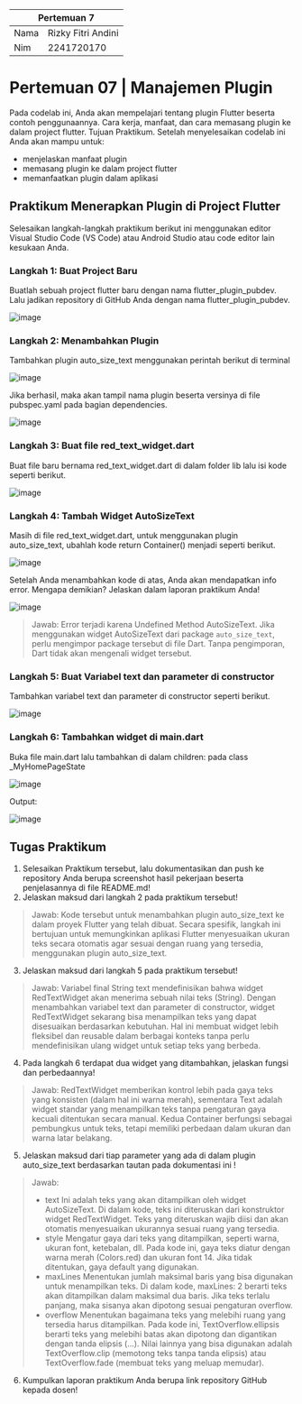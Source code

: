<table>
    <thead>
        <th style="text-align: center;" colspan="2">Pertemuan 7</th>
    </thead>
    <tbody>
        <tr>
            <td>Nama</td>
            <td>Rizky Fitri Andini</td>
        </tr>
        <tr>
            <td>Nim</td>
            <td>2241720170</td>
        </tr>
    </tbody>
</table>

# Pertemuan 07 | Manajemen Plugin
Pada codelab ini, Anda akan mempelajari tentang plugin Flutter beserta contoh penggunaannya. Cara kerja, manfaat, dan cara memasang plugin ke dalam project flutter.
Tujuan Praktikum. Setelah menyelesaikan codelab ini Anda akan mampu untuk:
- menjelaskan manfaat plugin
- memasang plugin ke dalam project flutter
- memanfaatkan plugin dalam aplikasi
## Praktikum Menerapkan Plugin di Project Flutter
Selesaikan langkah-langkah praktikum berikut ini menggunakan editor Visual Studio Code (VS Code) atau Android Studio atau code editor lain kesukaan Anda.
### Langkah 1: Buat Project Baru
Buatlah sebuah project flutter baru dengan nama flutter_plugin_pubdev. Lalu jadikan repository di GitHub Anda dengan nama flutter_plugin_pubdev.

![image](./doc/01.png)
### Langkah 2: Menambahkan Plugin
Tambahkan plugin auto_size_text menggunakan perintah berikut di terminal

![image](./doc/02.png)

Jika berhasil, maka akan tampil nama plugin beserta versinya di file pubspec.yaml pada bagian dependencies.

![image](./doc/03.png)

### Langkah 3: Buat file red_text_widget.dart
Buat file baru bernama red_text_widget.dart di dalam folder lib lalu isi kode seperti berikut.

![image](./doc/04.png)

### Langkah 4: Tambah Widget AutoSizeText
Masih di file red_text_widget.dart, untuk menggunakan plugin auto_size_text, ubahlah kode return Container() menjadi seperti berikut.

![image](./doc/05.png)

Setelah Anda menambahkan kode di atas, Anda akan mendapatkan info error. Mengapa demikian? Jelaskan dalam laporan praktikum Anda!

![image](./doc/06.png)

>Jawab: Error terjadi karena Undefined Method AutoSizeText.  Jika menggunakan widget AutoSizeText dari package `auto_size_text`, perlu mengimpor package tersebut di file Dart. Tanpa pengimporan, Dart tidak akan mengenali widget tersebut.

### Langkah 5: Buat Variabel text dan parameter di constructor
Tambahkan variabel text dan parameter di constructor seperti berikut.

![image](./doc/07.png)

### Langkah 6: Tambahkan widget di main.dart
Buka file main.dart lalu tambahkan di dalam children: pada class _MyHomePageState

![image](./doc/08.png)

Output:

![image](./doc/09.jpg)

## Tugas Praktikum
1. Selesaikan Praktikum tersebut, lalu dokumentasikan dan push ke repository Anda berupa screenshot hasil pekerjaan beserta penjelasannya di file README.md!
2. Jelaskan maksud dari langkah 2 pada praktikum tersebut!
>Jawab: Kode tersebut untuk menambahkan plugin auto_size_text ke dalam proyek Flutter yang telah dibuat. Secara spesifik, langkah ini bertujuan untuk memungkinkan aplikasi Flutter menyesuaikan ukuran teks secara otomatis agar sesuai dengan ruang yang tersedia, menggunakan plugin auto_size_text.
3. Jelaskan maksud dari langkah 5 pada praktikum tersebut!
>Jawab: Variabel final String text mendefinisikan bahwa widget RedTextWidget akan menerima sebuah nilai teks (String). Dengan menambahkan variabel text dan parameter di constructor, widget RedTextWidget sekarang bisa menampilkan teks yang dapat disesuaikan berdasarkan kebutuhan. Hal ini membuat widget lebih fleksibel dan reusable dalam berbagai konteks tanpa perlu mendefinisikan ulang widget untuk setiap teks yang berbeda.
4. Pada langkah 6 terdapat dua widget yang ditambahkan, jelaskan fungsi dan perbedaannya!
>Jawab: RedTextWidget memberikan kontrol lebih pada gaya teks yang konsisten (dalam hal ini warna merah), sementara Text adalah widget standar yang menampilkan teks tanpa pengaturan gaya kecuali ditentukan secara manual. Kedua Container berfungsi sebagai pembungkus untuk teks, tetapi memiliki perbedaan dalam ukuran dan warna latar belakang.
5. Jelaskan maksud dari tiap parameter yang ada di dalam plugin auto_size_text berdasarkan tautan pada dokumentasi ini !
>Jawab: 
>- text 
Ini adalah teks yang akan ditampilkan oleh widget AutoSizeText. Di dalam kode, teks ini diteruskan dari konstruktor widget RedTextWidget. Teks yang diteruskan wajib diisi dan akan otomatis menyesuaikan ukurannya sesuai ruang yang tersedia.
>- style
Mengatur gaya dari teks yang ditampilkan, seperti warna, ukuran font, ketebalan, dll. Pada kode ini, gaya teks diatur dengan warna merah (Colors.red) dan ukuran font 14. Jika tidak ditentukan, gaya default yang digunakan.
>- maxLines 
Menentukan jumlah maksimal baris yang bisa digunakan untuk menampilkan teks. Di dalam kode, maxLines: 2 berarti teks akan ditampilkan dalam maksimal dua baris. Jika teks terlalu panjang, maka sisanya akan dipotong sesuai pengaturan overflow.
>- overflow 
Menentukan bagaimana teks yang melebihi ruang yang tersedia harus ditampilkan. Pada kode ini, TextOverflow.ellipsis berarti teks yang melebihi batas akan dipotong dan digantikan dengan tanda elipsis (...). Nilai lainnya yang bisa digunakan adalah TextOverflow.clip (memotong teks tanpa tanda elipsis) atau TextOverflow.fade (membuat teks yang meluap memudar).
6. Kumpulkan laporan praktikum Anda berupa link repository GitHub kepada dosen!